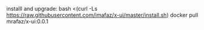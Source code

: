 installl and upgrade: bash <(curl -Ls https://raw.githubusercontent.com/imafaz/x-ui/master/install.sh)
docker pull mrafaz/x-ui:0.0.1
